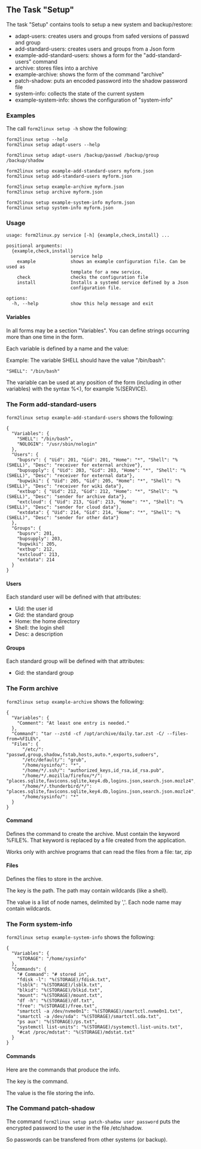 ## The Task "Setup"

The task "Setup" contains tools to setup a new system and backup/restore:

- adapt-users: creates users and groups from safed versions of passwd and group
- add-standard-users: creates users and groups from a Json form
- example-add-standard-users: shows a form for the "add-standard-users" command
- archive: stores files into a archive
- example-archive: shows the form of the command "archive"
- patch-shadow: puts an encoded password into the shadow password file
- system-info: collects the state of the current system
- example-system-info: shows the configuration of "system-info"

### Examples
The call <code>form2linux setup -h</code> show the following:

```
form2linux setup --help
form2linux setup adapt-users --help

form2linux setup adapt-users /backup/passwd /backup/group /backup/shadow

form2linux setup example-add-standard-users myform.json
form2linux setup add-standard-users myform.json

form2linux setup example-archive myform.json
form2linux setup archive myform.json

form2linux setup example-system-info myform.json
form2linux setup system-info myform.json
```

### Usage
```
usage: form2linux.py service [-h] {example,check,install} ...

positional arguments:
  {example,check,install}
                        service help
    example             shows an example configuration file. Can be used as
                        template for a new service.
    check               checks the configuration file
    install             Installs a systemd service defined by a Json
                        configuration file.

options:
  -h, --help            show this help message and exit
```
#### Variables
In all forms may be a section "Variables". You can define strings occurring more than one time in the form.

Each variable is defined by a name and the value:

Example: The variable SHELL should have the value "/bin/bash":
```
"SHELL": "/bin/bash"
```
The variable can be used at any position of the form (including in other variables) 
with the syntax %&lt;<name>), for example %(SERVICE).


### The Form add-standard-users
<code>form2linux setup example-add-standard-users</code> shows the following:
```
{
  "Variables": {
    "SHELL": "/bin/bash",
    "NOLOGIN": "/usr/sbin/nologin"
  },
  "Users": {
    "bupsrv": { "Uid": 201, "Gid": 201, "Home": "*", "Shell": "%(SHELL)", "Desc": "receiver for external archive"},
    "bupsupply": { "Uid": 203, "Gid": 203, "Home": "*", "Shell": "%(SHELL)", "Desc": "receiver for external data"},
    "bupwiki": { "Uid": 205, "Gid": 205, "Home": "*", "Shell": "%(SHELL)", "Desc": "receiver for wiki data"},
    "extbup": { "Uid": 212, "Gid": 212, "Home": "*", "Shell": "%(SHELL)", "Desc": "sender for archive data"},
    "extcloud": { "Uid": 213, "Gid": 213, "Home": "*", "Shell": "%(SHELL)", "Desc": "sender for cloud data"},
    "extdata": { "Uid": 214, "Gid": 214, "Home": "*", "Shell": "%(SHELL)", "Desc": "sender for other data"}
  },
  "Groups": {
    "bupsrv": 201,
    "bupsupply": 203,
    "bupwiki": 205,
    "extbup": 212,
    "extcloud": 213,
    "extdata": 214
  }
}
```

#### Users

Each standard user will be defined with that attributes:
- Uid: the user id
- Gid: the standard group
- Home: the home directory
- Shell: the login shell
- Desc: a description

#### Groups

Each standard group will be defined with that attributes:
- Gid: the standard group

### The Form archive
<code>form2linux setup example-archive</code> shows the following:
```
{
  "Variables": {
    "Comment": "At least one entry is needed."
  },
  "Command": "tar --zstd -cf /opt/archive/daily.tar.zst -C/ --files-from=%FILE%",
  "Files": {
      "/etc/": "passwd,group,shadow,fstab,hosts,auto.*,exports,sudoers",
      "/etc/default/": "grub",
      "/home/sysinfo/": "*",
      "/home/*/.ssh/": "authorized_keys,id_rsa,id_rsa.pub",
      "/home/*/.mozilla/firefox/*/": "places.sqlite,favicons.sqlite,key4.db,logins.json,search.json.mozlz4",
      "/home/*/.thunderbird/*/": "places.sqlite,favicons.sqlite,key4.db,logins.json,search.json.mozlz4",
      "/home/sysinfo/": "*"
  }
}
```
#### Command
Defines the command to create the archive. Must contain the keyword %FILE%.
That keyword is replaced by a file created from the application.

Works only with archive programs that can read the files from a file: tar, zip

#### Files
Defines the files to store in the archive.

The key is the path. The path may contain wildcards (like a shell).

The value is a list of node names, delimited by ','. Each node name may contain wildcards.

### The Form system-info
<code>form2linux setup example-system-info</code> shows the following:
```
{
  "Variables": {
    "STORAGE": "/home/sysinfo"
  },
  "Commands": {
    "# Command": "# stored in",
    "fdisk -l": "%(STORAGE)/fdisk.txt",
    "lsblk": "%(STORAGE)/lsblk.txt",
    "blkid": "%(STORAGE)/blkid.txt",
    "mount": "%(STORAGE)/mount.txt",
    "df -h": "%(STORAGE)/df.txt",
    "free": "%(STORAGE)/free.txt",
    "smartctl -a /dev/nvme0n1": "%(STORAGE)/smartctl.nvme0n1.txt",
    "smartctl -a /dev/sda": "%(STORAGE)/smartctl.sda.txt",
    "ps aux": "%(STORAGE)/ps.txt",
    "systemctl list-units": "%(STORAGE)/systemctl.list-units.txt",
    "#cat /proc/mdstat": "%(STORAGE)/mdstat.txt"
  }
}
```
#### Commands
Here are the commands that produce the info.

The key is the command.

The value is the file storing the info.

### The Command patch-shadow
The command <code>form2linux setup patch-shadow user password</code>
puts the encrypted password to the user in the file /etc/shadow.

So passwords can be transfered from other systems (or backup).
